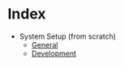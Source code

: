 # Index

* System Setup (from scratch)
  *  [General](./General.md)
  *  [Development](./Development.md)
